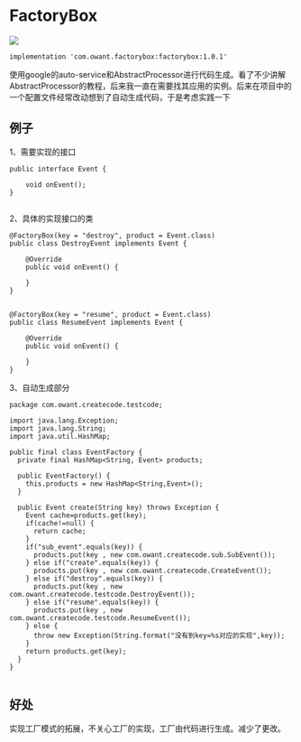 # FactoryBox

[![](https://img.shields.io/badge/maven-v1.0.1-brightgreen.svg)](https://bintray.com/owant/HappyCode/factorybox) 

```
implementation 'com.owant.factorybox:factorybox:1.0.1'
```

使用google的auto-service和AbstractProcessor进行代码生成。看了不少讲解AbstractProcessor的教程，后来我一直在需要找其应用的实例。后来在项目中的一个配置文件经常改动想到了自动生成代码，于是考虑实践一下

## 例子
1、需要实现的接口
```
public interface Event {

    void onEvent();
}


```
2、具体的实现接口的类
```
@FactoryBox(key = "destroy", product = Event.class)
public class DestroyEvent implements Event {

    @Override
    public void onEvent() {

    }
}


@FactoryBox(key = "resume", product = Event.class)
public class ResumeEvent implements Event {

    @Override
    public void onEvent() {

    }
}

```

3、自动生成部分
```
package com.owant.createcode.testcode;

import java.lang.Exception;
import java.lang.String;
import java.util.HashMap;

public final class EventFactory {
  private final HashMap<String, Event> products;

  public EventFactory() {
    this.products = new HashMap<String,Event>();
  }

  public Event create(String key) throws Exception {
    Event cache=products.get(key);
    if(cache!=null) {
      return cache;
    }
    if("sub_event".equals(key)) {
      products.put(key , new com.owant.createcode.sub.SubEvent());
    } else if("create".equals(key)) {
      products.put(key , new com.owant.createcode.CreateEvent());
    } else if("destroy".equals(key)) {
      products.put(key , new com.owant.createcode.testcode.DestroyEvent());
    } else if("resume".equals(key)) {
      products.put(key , new com.owant.createcode.testcode.ResumeEvent());
    } else {
      throw new Exception(String.format("没有到key=%s对应的实现",key));
    }
    return products.get(key);
  }
}


```


## 好处
实现工厂模式的拓展，不关心工厂的实现，工厂由代码进行生成。减少了更改。
